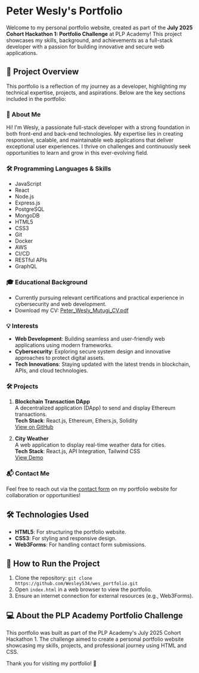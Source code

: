 # Peter Wesly's Portfolio

Welcome to my personal portfolio website, created as part of the **July 2025 Cohort Hackathon 1: Portfolio Challenge** at PLP Academy! This project showcases my skills, background, and achievements as a full-stack developer with a passion for building innovative and secure web applications.

## 🌟 Project Overview

This portfolio is a reflection of my journey as a developer, highlighting my technical expertise, projects, and aspirations. Below are the key sections included in the portfolio:

### 📝 About Me

Hi! I'm Wesly, a passionate full-stack developer with a strong foundation in both front-end and back-end technologies. My expertise lies in creating responsive, scalable, and maintainable web applications that deliver exceptional user experiences. I thrive on challenges and continuously seek opportunities to learn and grow in this ever-evolving field.

### 🛠️ Programming Languages & Skills

- JavaScript
- React
- Node.js
- Express.js
- PostgreSQL
- MongoDB
- HTML5
- CSS3
- Git
- Docker
- AWS
- CI/CD
- RESTful APIs
- GraphQL

### 🎓 Educational Background

- Currently pursuing relevant certifications and practical experience in cybersecurity and web development.
- Download my CV: [Peter_Wesly_Mutugi_CV.pdf](Peter_Wesly_Mutugi_CV.pdf)

### 💡 Interests

- **Web Development**: Building seamless and user-friendly web applications using modern frameworks.
- **Cybersecurity**: Exploring secure system design and innovative approaches to protect digital assets.
- **Tech Innovations**: Staying updated with the latest trends in blockchain, APIs, and cloud technologies.

### 🛠️ Projects

1. **Blockchain Transaction DApp**  
   A decentralized application (DApp) to send and display Ethereum transactions.  
   **Tech Stack**: React.js, Ethereum, Ethers.js, Solidity  
   [View on GitHub](https://github.com/Wesley534/web3.git)

2. **City Weather**  
   A web application to display real-time weather data for cities.  
   **Tech Stack**: React.js, API Integration, Tailwind CSS  
   [View Demo](https://cityweather-wes.netlify.app/)

### 📬 Contact Me

Feel free to reach out via the [contact form](#contact) on my portfolio website for collaboration or opportunities!

## 🛠️ Technologies Used

- **HTML5**: For structuring the portfolio website.
- **CSS3**: For styling and responsive design.
- **Web3Forms**: For handling contact form submissions.

## 📁 How to Run the Project

1. Clone the repository: `git clone https://github.com/Wesley534/wes_portfolio.git`
2. Open `index.html` in a web browser to view the portfolio.
3. Ensure an internet connection for external resources (e.g., Web3Forms).



## 💻 About the PLP Academy Portfolio Challenge

This portfolio was built as part of the PLP Academy's July 2025 Cohort Hackathon 1. The challenge aimed to create a personal portfolio website showcasing my skills, projects, and professional journey using HTML and CSS.

Thank you for visiting my portfolio! 🚀
